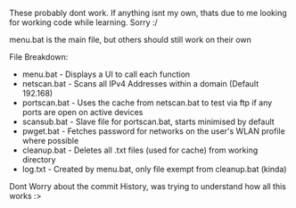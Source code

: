These probably dont work. If anything isnt my own, thats due to me looking for working code while learning. Sorry :/

menu.bat is the main file, but others should still work on their own

File Breakdown:
- menu.bat - Displays a UI to call each function
- netscan.bat - Scans all IPv4 Addresses within a domain (Default 192.168)
- portscan.bat - Uses the cache from netscan.bat to test via ftp if any ports are open on active devices
- scansub.bat - Slave file for portscan.bat, starts minimised by default
- pwget.bat - Fetches password for networks on the user's WLAN profile where possible
- cleanup.bat - Deletes all .txt files (used for cache) from working directory
- log.txt - Created by menu.bat, only file exempt from cleanup.bat (kinda)

Dont Worry about the commit History, was trying to understand how all this works :>